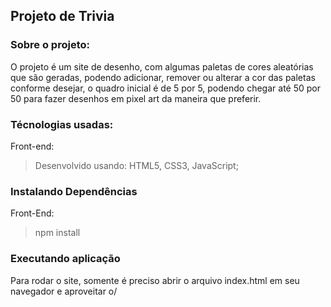 ## Projeto de Trivia

### Sobre o projeto:

O projeto é um site de desenho, com algumas paletas de cores aleatórias que são geradas, podendo adicionar, remover ou alterar a cor das paletas conforme desejar, o quadro inicial é de 5 por 5, podendo chegar até 50 por 50 para fazer desenhos em pixel art da maneira que preferir.

### Técnologias usadas:

Front-end:

>Desenvolvido usando: HTML5, CSS3, JavaScript;

### Instalando Dependências

Front-End:

>npm install

### Executando aplicação

Para rodar o site, somente é preciso abrir o arquivo index.html em seu navegador e aproveitar o/
